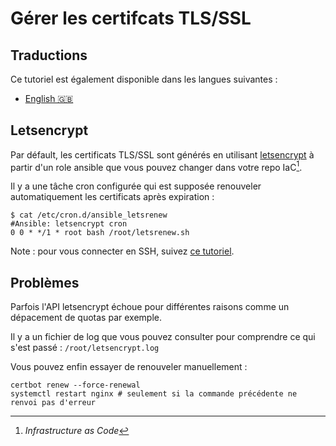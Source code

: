 # Gérer les certifcats TLS/SSL

## Traductions

Ce tutoriel est également disponible dans les langues suivantes :
* [English 🇬🇧](../../tls.md)

## Letsencrypt

Par défault, les certificats TLS/SSL sont générés en utilisant [letsencrypt](https://letsencrypt.org/) à partir d'un role ansible que vous pouvez changer dans votre repo IaC[^1].

Il y a une tâche cron configurée qui est supposée renouveler automatiquement les certificats après expiration :

```shell
$ cat /etc/cron.d/ansible_letsrenew 
#Ansible: letsencrypt cron
0 0 * */1 * root bash /root/letsrenew.sh
```

Note : pour vous connecter en SSH, suivez [ce tutoriel](./ssh.md).

[^1]: _Infrastructure as Code_

## Problèmes

Parfois l'API letsencrypt échoue pour différentes raisons comme un dépacement de quotas par exemple.

Il y a un fichier de log que vous pouvez consulter pour comprendre ce qui s'est passé : `/root/letsencrypt.log`

Vous pouvez enfin essayer de renouveler manuellement :

```shell
certbot renew --force-renewal
systemctl restart nginx # seulement si la commande précédente ne renvoi pas d'erreur
```
